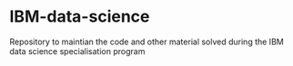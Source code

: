# IBM-data-science
Repository to maintian the code and other material solved during the IBM data science specialisation program 
